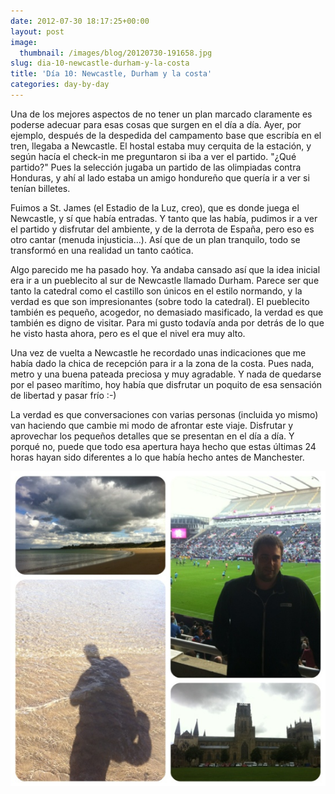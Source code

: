 ```yaml
---
date: 2012-07-30 18:17:25+00:00
layout: post
image:
  thumbnail: /images/blog/20120730-191658.jpg
slug: dia-10-newcastle-durham-y-la-costa
title: 'Día 10: Newcastle, Durham y la costa'
categories: day-by-day
---
```


Una de los mejores aspectos de no tener un plan marcado claramente es poderse adecuar para esas cosas que surgen en el día a día. Ayer, por ejemplo, después de la despedida del campamento base que escribía en el tren, llegaba a Newcastle. El hostal estaba muy cerquita de la estación, y según hacía el check-in me preguntaron si iba a ver el partido. "¿Qué partido?" Pues la selección jugaba un partido de las olimpiadas contra Honduras, y ahí al lado estaba un amigo hondureño que quería ir a ver si tenían billetes.

Fuimos a St. James (el Estadio de la Luz, creo), que es donde juega el Newcastle, y sí que había entradas. Y tanto que las había, pudimos ir a ver el partido y disfrutar del ambiente, y de la derrota de España, pero eso es otro cantar (menuda injusticia...). Así que de un plan tranquilo, todo se transformó en una realidad un tanto caótica.

Algo parecido me ha pasado hoy. Ya andaba cansado así que la idea inicial era ir a un pueblecito al sur de Newcastle llamado Durham. Parece ser que tanto la catedral como el castillo son únicos en el estilo normando, y la verdad es que son impresionantes (sobre todo la catedral). El pueblecito también es pequeño, acogedor, no demasiado masificado, la verdad es que también es digno de visitar. Para mi gusto todavía anda por detrás de lo que he visto hasta ahora, pero es el que el nivel era muy alto.

Una vez de vuelta a Newcastle he recordado unas indicaciones que me había dado la chica de recepción para ir a la zona de la costa. Pues nada, metro y una buena pateada preciosa y muy agradable. Y nada de quedarse por el paseo marítimo, hoy había que disfrutar un poquito de esa sensación de libertad y pasar frío :-)

La verdad es que conversaciones con varias personas (incluida yo mismo) van haciendo que cambie mi modo de afrontar este viaje. Disfrutar y aprovechar los pequeños detalles que se presentan en el día a día. Y porqué no, puede que todo esa apertura haya hecho que estas últimas 24 horas hayan sido diferentes a lo que había hecho antes de Manchester.

[![20120730-191658.jpg](/images/blog/20120730-191658.jpg)](/images/blog/20120730-191658.jpg)

